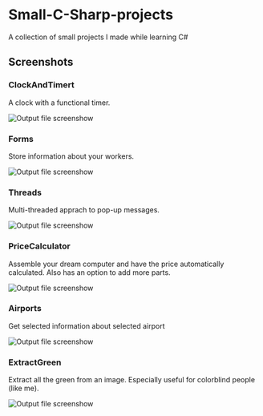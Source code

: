 # Small-C-Sharp-projects
A collection of small projects I made while learning C#

## Screenshots

### ClockAndTimert
A clock with a functional timer.

![Output file screenshow](https://i.imgur.com/YJwWCe1.png)

### Forms
Store information about your workers.

![Output file screenshow](https://i.imgur.com/lzJLNRW.png)

### Threads
Multi-threaded apprach to pop-up messages.

![Output file screenshow](https://i.imgur.com/Bcw9YYv.png)

### PriceCalculator
Assemble your dream computer and have the price automatically calculated. Also has an option to add more parts.

![Output file screenshow](https://i.imgur.com/1YTG07R.png)

### Airports
Get selected information about selected airport

![Output file screenshow](https://i.imgur.com/1Oos0Xx.png)

### ExtractGreen
Extract all the green from an image. Especially useful for colorblind people (like me).

![Output file screenshow](https://i.imgur.com/FP3SSsq.png)
